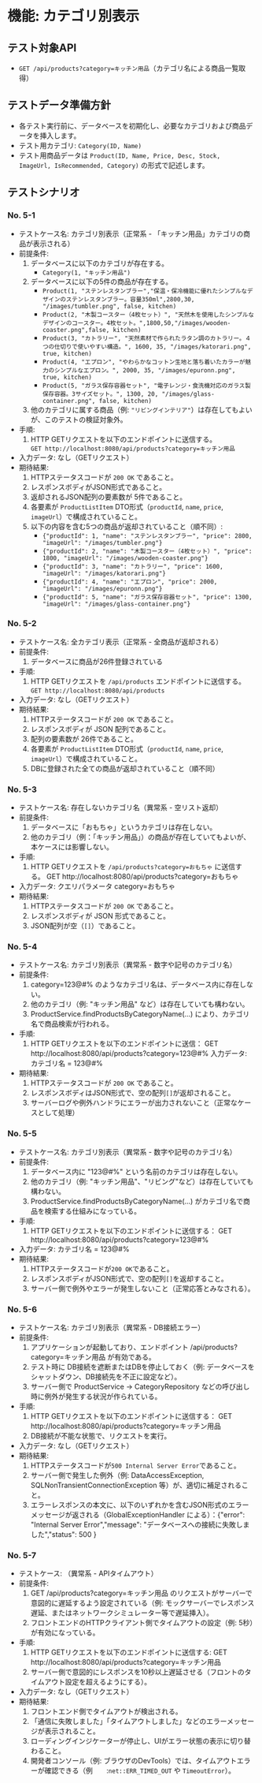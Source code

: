 # 機能: カテゴリ別表示

## テスト対象API

- `GET /api/products?category=キッチン用品`（カテゴリ名による商品一覧取得）

## テストデータ準備方針

- 各テスト実行前に、データベースを初期化し、必要なカテゴリおよび商品データを挿入します。
- テスト用カテゴリ: `Category(ID, Name)`
- テスト用商品データは `Product(ID, Name, Price, Desc, Stock, ImageUrl, IsRecommended, Category)` の形式で記述します。

## テストシナリオ

### No. 5-1

- テストケース名: カテゴリ別表示（正常系 - 「キッチン用品」カテゴリの商品が表示される）
- 前提条件:
  1. データベースに以下のカテゴリが存在する。
     - `Category(1, "キッチン用品")`
  2. データベースに以下の5件の商品が存在する。
     - `Product(1, "ステンレスタンブラー","保温・保冷機能に優れたシンプルなデザインのステンレスタンブラー。容量350ml",2800,30, "/images/tumbler.png", false, kitchen)`
     - `Product(2, "木製コースター（4枚セット）", "天然木を使用したシンプルなデザインのコースター。4枚セット。",1800,50,"/images/wooden-coaster.png",false, kitchen)`
     -  `Product(3, "カトラリー", "天然素材で作られたラタン調のカトラリー。４つの仕切りで使いやすい構造。", 1600, 35, "/images/katorari.png", true, kitchen)`  
     - `Product(4, "エプロン", "やわらかなコットン生地と落ち着いたカラーが魅力のシンプルなエプロン。", 2000, 35, "/images/epuronn.png", true, kitchen)`  
     - `Product(5, "ガラス保存容器セット", "電子レンジ・食洗機対応のガラス製保存容器。3サイズセット。", 1300, 20, "/images/glass-container.png", false, kitchen)`
  3. 他のカテゴリに属する商品（例: `"リビングインテリア"`）は存在してもよいが、このテストの検証対象外。
- 手順:
  1. HTTP GETリクエストを以下のエンドポイントに送信する。  
     `GET http://localhost:8080/api/products?category=キッチン用品`
- 入力データ: なし（GETリクエスト）
- 期待結果:
  1. HTTPステータスコードが `200 OK` であること。
  2. レスポンスボディがJSON形式であること。
  3. 返却されるJSON配列の要素数が 5件であること。
  4. 各要素が `ProductListItem` DTO形式（`productId`, `name`, `price`, `imageUrl`）で構成されていること。
  5. 以下の内容を含む5つの商品が返却されていること（順不同）:
     - `{"productId": 1, "name": "ステンレスタンブラー", "price": 2800, "imageUrl": "/images/tumbler.png"}`
     - `{"productId": 2, "name": "木製コースター（4枚セット）", "price": 1800, "imageUrl": "/images/wooden-coaster.png"}`
     - `{"productId": 3, "name": "カトラリー", "price": 1600, "imageUrl": "/images/katorari.png"}`
     - `{"productId": 4, "name": "エプロン", "price": 2000, "imageUrl": "/images/epuronn.png"}`
     - `{"productId": 5, "name": "ガラス保存容器セット", "price": 1300, "imageUrl": "/images/glass-container.png"}`

### No. 5-2

- テストケース名: 全カテゴリ表示（正常系 - 全商品が返却される）
- 前提条件:
  1. データベースに商品が26件登録されている
- 手順:
  1. HTTP GETリクエストを `/api/products` エンドポイントに送信する。  
     `GET http://localhost:8080/api/products`
- 入力データ: なし（GETリクエスト）
- 期待結果:
  1. HTTPステータスコードが `200 OK` であること。
  2. レスポンスボディが JSON 配列であること。
  3. 配列の要素数が 26件であること。
  4. 各要素が `ProductListItem` DTO形式（`productId`, `name`, `price`, `imageUrl`）で構成されていること。
  5. DBに登録された全ての商品が返却されていること（順不同）
 
### No. 5-3

- テストケース名: 存在しないカテゴリ名（異常系 - 空リスト返却）
- 前提条件:
  1. データベースに「おもちゃ」というカテゴリは存在しない。
  2. 他のカテゴリ（例：「キッチン用品」）の商品が存在していてもよいが、本ケースには影響しない。
- 手順:
  1. HTTP GETリクエストを `/api/products?category=おもちゃ` に送信する。
     GET http://localhost:8080/api/products?category=おもちゃ
- 入力データ: クエリパラメータ category=おもちゃ
- 期待結果:
  1. HTTPステータスコードが `200 OK` であること。
  2. レスポンスボディが JSON 形式であること。
  3. JSON配列が空（`[]`）であること。

### No. 5-4

- テストケース名: カテゴリ別表示（異常系 - 数字や記号のカテゴリ名）
- 前提条件:
  1. category=123@#% のようなカテゴリ名は、データベース内に存在しない。
  2. 他のカテゴリ（例: "キッチン用品" など）は存在していても構わない。
  3. ProductService.findProductsByCategoryName(...) により、カテゴリ名で商品検索が行われる。
- 手順:
  1. HTTP GETリクエストを以下のエンドポイントに送信：
     GET http://localhost:8080/api/products?category=123@#%
     入力データ: カテゴリ名 = 123@#%
- 期待結果:
  1. HTTPステータスコードが `200 OK` であること。
  2. レスポンスボディはJSON形式で、空の配列`[]`が返却されること。
  3. サーバーログや例外ハンドラにエラーが出力されないこと（正常なケースとして処理）

### No. 5-5

- テストケース名: カテゴリ別表示（異常系 - 数字や記号のカテゴリ名）
- 前提条件:
  1. データベース内に "123@#%" という名前のカテゴリは存在しない。
  2. 他のカテゴリ（例: "キッチン用品"、"リビング"など）は存在していても構わない。
  3. ProductService.findProductsByCategoryName(...) がカテゴリ名で商品を検索する仕組みになっている。
- 手順:
  1. HTTP GETリクエストを以下のエンドポイントに送信する：
     GET http://localhost:8080/api/products?category=123@#%
- 入力データ: カテゴリ名 = 123@#%
- 期待結果:
  1. HTTPステータスコードが`200 OK`であること。
  2. レスポンスボディがJSON形式で、空の配列`[]`を返却すること。
  3. サーバー側で例外やエラーが発生しないこと（正常応答とみなされる）。

### No. 5-6

- テストケース名: カテゴリ別表示（異常系 - DB接続エラー）
- 前提条件:
  1. アプリケーションが起動しており、エンドポイント /api/products?category=キッチン用品 が有効である。
  2. テスト時に DB接続を遮断またはDBを停止しておく（例: データベースをシャットダウン、DB接続先を不正に設定など）。
  3. サーバー側で ProductService → CategoryRepository などの呼び出し時に例外が発生する状況が作られている。
- 手順:
  1. HTTP GETリクエストを以下のエンドポイントに送信する：
     GET http://localhost:8080/api/products?category=キッチン用品
  2. DB接続が不能な状態で、リクエストを実行。
- 入力データ: なし（GETリクエスト）
- 期待結果:
  1. HTTPステータスコードが`500 Internal Server Error`であること。
  2. サーバー側で発生した例外（例: DataAccessException, SQLNonTransientConnectionException 等）が、適切に補足されること。
  3. エラーレスポンスの本文に、以下のいずれかを含むJSON形式のエラーメッセージが返される（GlobalExceptionHandler による）：{"error": "Internal Server Error","message": "データベースへの接続に失敗しました","status": 500 }

### No. 5-7

- テストケース: （異常系 - APIタイムアウト）
- 前提条件:
  1. GET /api/products?category=キッチン用品 のリクエストがサーバーで意図的に遅延するよう設定されている（例: モックサーバーでレスポンス遅延、またはネットワークシミュレーター等で遅延挿入）。
  2. フロントエンドのHTTPクライアント側でタイムアウトの設定（例: 5秒）が有効になっている。
- 手順:
  1. HTTP GETリクエストを以下のエンドポイントに送信する:
     GET http://localhost:8080/api/products?category=キッチン用品
  2. サーバー側で意図的にレスポンスを10秒以上遅延させる（フロントのタイムアウト設定を超えるようにする）。
- 入力データ: なし（GETリクエスト）
- 期待結果:
  1. フロントエンド側でタイムアウトが検出される。
  2. 「通信に失敗しました」「タイムアウトしました」などのエラーメッセージが表示されること。
  3. ローディングインジケーターが停止し、UIがエラー状態の表示に切り替わること。
  4. 開発者コンソール（例: ブラウザのDevTools）では、タイムアウトエラーが確認できる（例　　:`net::ERR_TIMED_OUT` や `TimeoutError`）。